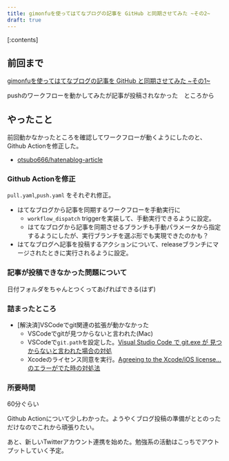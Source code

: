 ```yaml
---
title: gimonfuを使ってはてなブログの記事を GitHub と同期させてみた ~その2~
draft: true
---
```


[:contents]

## 前回まで
[gimonfuを使ってはてなブログの記事を GitHub と同期させてみた ~その1~](https://10-minute-workouts.hateblo.jp/entry/2020/10/22/022955)

pushのワークフローを動かしてみたが記事が投稿されなかった　ところから

## やったこと
前回動かなかったところを確認してワークフローが動くようにしたのと、Github Actionを修正した。
- [otsubo666/hatenablog-article](https://github.com/otsubo666/hatenablog-article)

### Github Actionを修正
`pull.yaml`,`push.yaml` をそれぞれ修正。

- はてなブログから記事を同期するワークフローを手動実行に
  - `workflow_dispatch` triggerを実装して、手動実行できるように設定。
  - はてなブログから記事を同期させるブランチも手動パラメータから指定するようにしたが、実行ブランチを選ぶ形でも実現できたのかも？
- はてなブログへ記事を投稿するアクションについて、releaseブランチにマージされたときに実行されるように設定。

### 記事が投稿できなかった問題について
日付フォルダをちゃんとつくってあげればできる(はず)

### 詰まったところ
- [解決済]VSCodeでgit関連の拡張が動かなかった
  - VSCodeでgitが見つからないと言われた(Mac)
  - VSCodeで`git.path`を設定した。[Visual Studio Code で git.exe が 見つからないと言われた場合の対処](https://azriton.github.io/2017/12/18/Visual-Studio-Code%E3%81%A7git%E3%81%8C%E8%A6%8B%E3%81%A4%E3%81%8B%E3%82%89%E3%81%AA%E3%81%84%E3%81%A8%E8%A8%80%E3%82%8F%E3%82%8C%E3%81%9F%E5%A0%B4%E5%90%88%E3%81%AE%E5%AF%BE%E5%87%A6/)
  - Xcodeのライセンス同意を実行。[Agreeing to the Xcode/iOS license... のエラーがでた時の対処法](https://qiita.com/kazoo04/items/880283612abd85c0610a)

### 所要時間
60分ぐらい

Github Actionについて少しわかった。ようやくブログ投稿の準備がととのっただけなのでこれから頑張りたい。

あと、新しいTwitterアカウント連携を始めた。勉強系の活動はこっちでアウトプットしていく予定。
